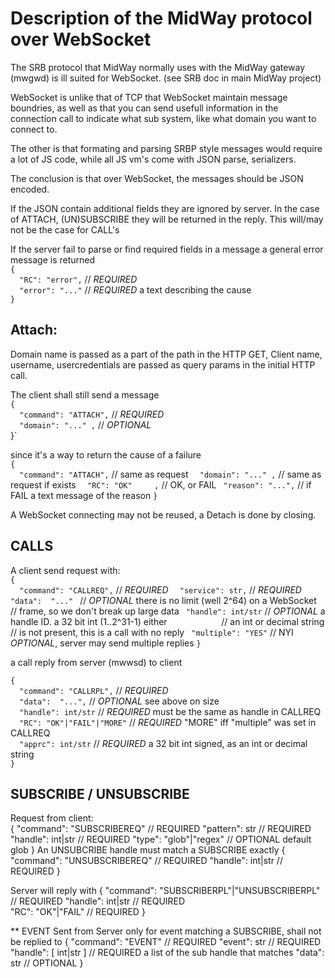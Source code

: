 

Description of the MidWay protocol over WebSocket
=================================================

The SRB protocol that MidWay normally uses with the MidWay gateway (mwgwd) is
ill suited for WebSocket. (see SRB doc in main MidWay project)

WebSocket is unlike that of TCP that WebSocket maintain message boundries,
as well as that you can send usefull information in the connection call to
indicate what sub system, like what domain you want to connect to.

The other is that formating and parsing SRBP style messages would
require a lot of JS code, while all JS vm's come with JSON parse, serializers.

The conclusion is that over WebSocket, the messages should be JSON encoded.

If the JSON contain additional fields they are ignored by server.
In the case of ATTACH, (UN)SUBSCRIBE they will be returned in the reply.
This will/may not be the case for CALL's

If the server fail to parse or find required fields in a message a general
error message is returned  
`{`  
`  "RC": "error",`        // _REQUIRED_  
`  "error": "..."`        // _REQUIRED_ a text describing the cause  
`}`  


## Attach:

Domain name is passed as a part of the path in the HTTP GET,
Client name, username, usercredentials are passed as query
params in the initial HTTP call.

The client shall still send a message  
`{`  
`  "command": "ATTACH",`  // _REQUIRED_  
`  "domain": "..." ,`     // _OPTIONAL_  
}`

since it's a way to return the cause of a failure  
`{`  
`  "command": "ATTACH",`  // same as request
`  "domain": "..." ,`     // same as request if exists
`  "RC": "OK"     ,`      // OK, or FAIL
`  "reason": "...", `     // if FAIL a text message of the reason
`}`  

A WebSocket connecting may not be reused, a Detach is done by closing.


## CALLS

A client send request with:  
`{`  
`  "command": "CALLREQ",` // _REQUIRED_
`  "service": str,`	// _REQUIRED_
`  "data":  "..."  `      // _OPTIONAL_ there is no limit (well 2^64) on a WebSocket
`  	   	`	// frame, so we don't break up large data
`  "handle": int/str `    // _OPTIONAL_ a handle ID. a 32 bit int (1..2^31-1) either
`  	    	`	// an int or decimal string
`		`	// is not present, this is a call with no reply
`  "multiple": "YES" `    // NYI _OPTIONAL_, server may send multiple replies
`}`  

a call reply from server (mwwsd) to client

`{`  
`  "command": "CALLRPL",`     // _REQUIRED_  
`  "data":  "...",`            // _OPTIONAL_ see above on size  
`  "handle": int/str`         // _REQUIRED_ must be the same as handle in CALLREQ  
`  "RC": "OK"|"FAIL"|"MORE"`  // _REQUIRED_ "MORE" iff "multiple" was set in CALLREQ  
`  "apprc": int/str`	    // _REQUIRED_ a 32 bit int signed, as an int or decimal string  
`}`  


## SUBSCRIBE / UNSUBSCRIBE
Request from client:  
{
  "command": "SUBSCRIBEREQ"   // REQUIRED 
  "pattern": str	      // REQUIRED
  "handle": int|str	      // REQUIRED
  "type": "glob"|"regex"      // OPTIONAL default glob
}
An UNSUBCRIBE handle must match a SUBSCRIBE exactly
{
  "command": "UNSUBSCRIBEREQ" // REQUIRED 
  "handle": int|str	      // REQUIRED
}

Server will reply with
{
  "command": "SUBSCRIBERPL"|"UNSUBSCRIBERPL" // REQUIRED
  "handle": int|str	      		     // REQUIRED    
  "RC": "OK"|"FAIL"		       	     // REQUIRED
}


** EVENT
Sent from Server only for event matching a SUBSCRIBE, shall not be replied to
{
  "command": "EVENT"	// REQUIRED
  "event":  str		// REQUIRED	
  "handle": [ int|str ] // REQUIRED	a list of the sub handle that matches
  "data": str		// OPTIONAL
}

